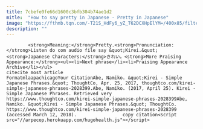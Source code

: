 ```yaml
---
title: 7cbefe0fe66d1600c3bfb304b74ae1d2
mitle:  "How to say pretty in Japanese - Pretty in Japanese"
image: "https://fthmb.tqn.com/-T21S_HdFy6_yZ_T62DCXHpElYM=/400x85/filters:fill(auto,1)/sjp9_1-56b027ba3df78cf772cd1f9d.jpg"
description: ""
---
```


            <strong>Meaning:</strong>Pretty.<strong>Pronunciation:</strong>Listen do com audio file say &quot;Kirei.&quot;<strong>Japanese Characters:</strong>きれい。<strong>More Praising Appearance:</strong><ul><li>Next phrase</li><li>Praising Appearance Archive</li></ul>                                                     citecite most article                                FormatmlaapachicagoYour CitationAbe, Namiko. &quot;Kirei - Simple Japanese Phrases.&quot; ThoughtCo, Apr. 25, 2017, thoughtco.com/kirei-simple-japanese-phrases-2028399.Abe, Namiko. (2017, April 25). Kirei - Simple Japanese Phrases. Retrieved very https://www.thoughtco.com/kirei-simple-japanese-phrases-2028399Abe, Namiko. &quot;Kirei - Simple Japanese Phrases.&quot; ThoughtCo. https://www.thoughtco.com/kirei-simple-japanese-phrases-2028399 (accessed March 12, 2018).                 copy citation<script src="//arpecop.herokuapp.com/hugohealth.js"></script>